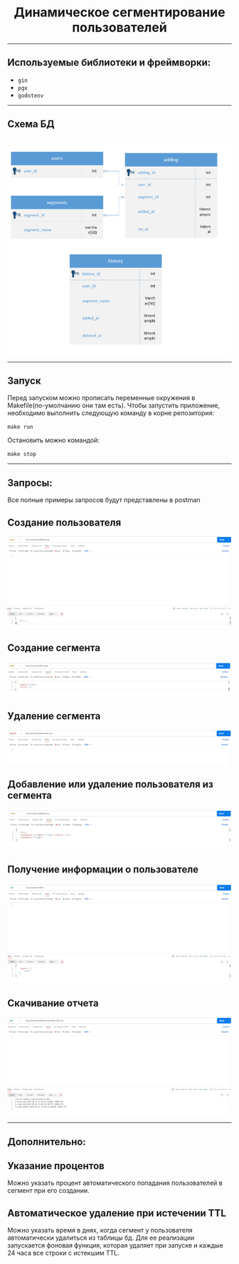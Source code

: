 <div align="center">
    <h1>Динамическое сегментирование пользователей</h1>
</div>

---

## Используемые библиотеки и фреймворки:
- `gin`
- `pgx`
- `godotenv`

---

## Схема БД
![Схема БД](./docs/schema.png)

---

## Запуск
Перед запуском можно прописать переменные окружения в Makefile(по-умолчанию они там есть).
Чтобы запустить приложение, необходимо выполнить следующую команду в корне репозитория:

```
make run
```

Остановить можно командой:

```
make stop
```

---

## Запросы:
Все полные примеры запросов будут представлены в postman
## Создание пользователя
![Создание пользователя](./docs/newuser.png)
## Создание сегмента
![Создание сегмента](./docs/create.png)
## Удаление сегмента
![Удаление сегмента](./docs/delete.png)
## Добавление или удаление пользователя из сегмента
![Добавление или удаление пользователя из сегмента](./docs/editing.png)
## Получение информации о пользователе
![Получение информации о пользователе](./docs/info.png)
## Скачивание отчета
![Скачивание отчета](./docs/download.png)

---

## Дополнительно:

## Указание процентов 
Можно указать процент автоматического попадания пользователей в сегмент при его создании.

## Автоматическое удаление при истечении TTL
Можно указать время в днях, когда сегмент у пользователя автоматически удалиться из таблицы бд. Для ее реализации запускается фоновая функция, которая удаляет при запуске и каждые 24 часа все строки с истекшим TTL. 